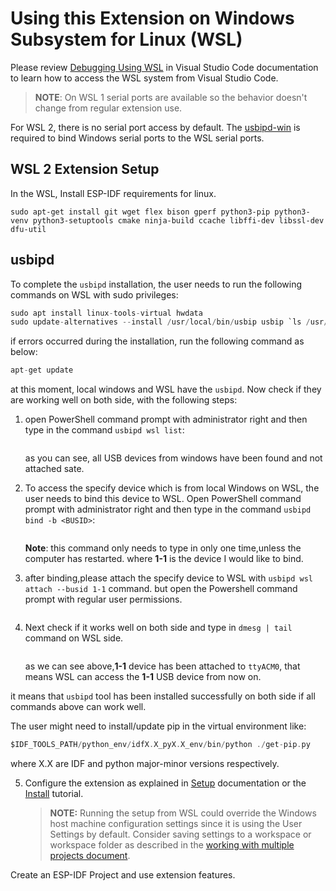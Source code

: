 # Using this Extension on Windows Subsystem for Linux (WSL)

Please review [Debugging Using WSL](https://code.visualstudio.com/api/advanced-topics/remote-extensions#debugging-using-wsl) in Visual Studio Code documentation to learn how to access the WSL system from Visual Studio Code.

> **NOTE**: On WSL 1 serial ports are available so the behavior doesn't change from regular extension use.

For WSL 2, there is no serial port access by default. The [usbipd-win](https://github.com/dorssel/usbipd-win/releases) is required to bind Windows serial ports to the WSL serial ports.

## WSL 2 Extension Setup

In the WSL, Install ESP-IDF requirements for linux.

```
sudo apt-get install git wget flex bison gperf python3-pip python3-venv python3-setuptools cmake ninja-build ccache libffi-dev libssl-dev dfu-util
```

## usbipd

To complete the `usbipd` installation, the user needs to run the following commands on WSL with sudo privileges:

```c
sudo apt install linux-tools-virtual hwdata
sudo update-alternatives --install /usr/local/bin/usbip usbip `ls /usr/lib/linux-tools/*/usbip | tail -n1` 20
```

if errors occurred during the installation, run the following command as below:

```c
apt-get update
```

at this moment, local windows and WSL have the `usbipd`. Now check if they are working well on both side, with the following steps:

1. <span id="usbipd_instructions"></span>open PowerShell command prompt with administrator right and then type in the command `usbipd wsl list`:

   <img src="../media\tutorials\using_docker_container\usbipd_wsl_l.png" alt="" height="">

   as you can see, all USB devices from windows have been found and not attached sate.

2. To access the specify device which is from local Windows on WSL, the user needs to bind this device to WSL. Open PowerShell command prompt with administrator right and then type in the command `usbipd bind -b <BUSID>`:

   <img src="../media\tutorials\using_docker_container\usbipd_bind.png" alt="" height="">

   **Note**: this command only needs to type in only one time,unless the computer has restarted. where **1-1** is the device I would like to bind.

3. after binding,please attach the specify device to WSL with `usbipd wsl attach --busid 1-1` command. but open the Powershell command prompt with regular user permissions.

<img src="../media\tutorials\using_docker_container\usbipd_wsl_attach.png" alt="" height="">

4. Next check if it works well on both side and type in `dmesg | tail` command on WSL side.

   <img src="../media\tutorials\using_docker_container\wsl_demsg_tail.png" alt="" height="">

   as we can see above,**1-1** device has been attached to `ttyACM0`, that means WSL can access the **1-1** USB device from now on.

it means that `usbipd` tool has been installed successfully on both side if all commands above can work well.

The user might need to install/update pip in the virtual environment like:

```c
$IDF_TOOLS_PATH/python_env/idfX.X_pyX.X_env/bin/python ./get-pip.py
```

where X.X are IDF and python major-minor versions respectively.

5. Configure the extension as explained in [Setup](./SETUP.md) documentation or the [Install](./tutorial/install.md) tutorial.

   > **NOTE:** Running the setup from WSL could override the Windows host machine configuration settings since it is using the User Settings by default. Consider saving settings to a workspace or workspace folder as described in the [working with multiple projects document](./MULTI_PROJECTS.md).

Create an ESP-IDF Project and use extension features.
